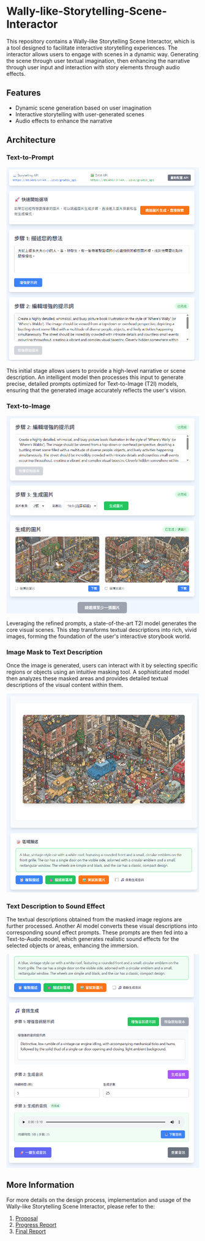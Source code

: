 # Wally-like-Storytelling-Scene-Interactor

This repository contains a Wally-like Storytelling Scene Interactor, which is a tool designed to facilitate interactive storytelling experiences. The interactor allows users to engage with scenes in a dynamic way. Generating the scene through user textual imagination, then enhancing the narrative through user input and interaction with story elements through audio effects.

## Features

- Dynamic scene generation based on user imagination
- Interactive storytelling with user-generated scenes
- Audio effects to enhance the narrative

## Architecture

### Text-to-Prompt

![Text-to-Prompt](https://github.com/iwtba4188/Wally-like-Storytelling-Scene-Interactor/blob/main/assets/imgs/1_text-to-prompt.png)

This initial stage allows users to provide a high-level narrative or scene description. An intelligent model then processes this input to generate precise, detailed prompts optimized for Text-to-Image (T2I) models, ensuring that the generated image accurately reflects the user's vision.

### Text-to-Image

![Text-to-Image](https://github.com/iwtba4188/Wally-like-Storytelling-Scene-Interactor/blob/main/assets/imgs/2_text-to-image.png)

Leveraging the refined prompts, a state-of-the-art T2I model generates the core visual scenes. This step transforms textual descriptions into rich, vivid images, forming the foundation of the user's interactive storybook world.

### Image Mask to Text Description

Once the image is generated, users can interact with it by selecting specific regions or objects using an intuitive masking tool. A sophisticated model then analyzes these masked areas and provides detailed textual descriptions of the visual content within them.

![Image Mask to Text Description](https://github.com/iwtba4188/Wally-like-Storytelling-Scene-Interactor/blob/main/assets/imgs/3_image-mask-to-text-description.png)

### Text Description to Sound Effect

The textual descriptions obtained from the masked image regions are further processed. Another AI model converts these visual descriptions into corresponding sound effect prompts. These prompts are then fed into a Text-to-Audio model, which generates realistic sound effects for the selected objects or areas, enhancing the immersion.

![Text Description to Sound Effect](https://github.com/iwtba4188/Wally-like-Storytelling-Scene-Interactor/blob/main/assets/imgs/4_text-description-to-sound-effect.png)

## More Information

For more details on the design process, implementation and usage of the Wally-like Storytelling Scene Interactor, please refer to the:

1. [Proposal](https://github.com/iwtba4188/Wally-like-Storytelling-Scene-Interactor/tree/main/assets/docs/1_Final_Project_Proposal_110020007.pdf)
2. [Progress Report](https://github.com/iwtba4188/Wally-like-Storytelling-Scene-Interactor/tree/main/assets/docs/2_Progress_Report_110020007.pdf)
3. [Final Report](https://github.com/iwtba4188/Wally-like-Storytelling-Scene-Interactor/tree/main/assets/docs/3_Final_Report_110020007.pdf)
